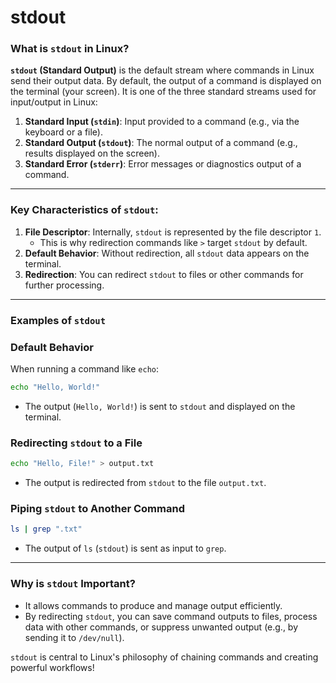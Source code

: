 # stdout

### **What is `stdout` in Linux?**

**`stdout` (Standard Output)** is the default stream where commands in Linux send their output data. By default, the output of a command is displayed on the terminal (your screen). It is one of the three standard streams used for input/output in Linux:

1. **Standard Input (`stdin`)**: Input provided to a command (e.g., via the keyboard or a file).
2. **Standard Output (`stdout`)**: The normal output of a command (e.g., results displayed on the screen).
3. **Standard Error (`stderr`)**: Error messages or diagnostics output of a command.

---

### **Key Characteristics of `stdout`:**

1. **File Descriptor**: Internally, `stdout` is represented by the file descriptor `1`.
    - This is why redirection commands like `>` target `stdout` by default.
2. **Default Behavior**: Without redirection, all `stdout` data appears on the terminal.
3. **Redirection**: You can redirect `stdout` to files or other commands for further processing.

---

### **Examples of `stdout`**

### **Default Behavior**

When running a command like `echo`:

```bash
echo "Hello, World!"

```

- The output (`Hello, World!`) is sent to `stdout` and displayed on the terminal.

### **Redirecting `stdout` to a File**

```bash
echo "Hello, File!" > output.txt

```

- The output is redirected from `stdout` to the file `output.txt`.

### **Piping `stdout` to Another Command**

```bash
ls | grep ".txt"

```

- The output of `ls` (`stdout`) is sent as input to `grep`.

---

### **Why is `stdout` Important?**

- It allows commands to produce and manage output efficiently.
- By redirecting `stdout`, you can save command outputs to files, process data with other commands, or suppress unwanted output (e.g., by sending it to `/dev/null`).

`stdout` is central to Linux's philosophy of chaining commands and creating powerful workflows!